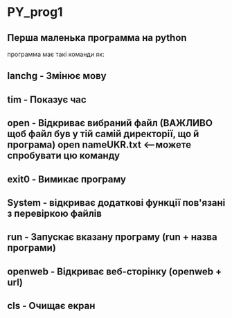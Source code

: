 # PY_prog1
Перша маленька программа на python
-
программа має такі команди як: 

lanchg - Змінює мову
-
tim - Показує час
-
open - Відкриває вибраний файл (ВАЖЛИВО щоб файл був у тій самій директорії, що й програма) open nameUKR.txt <--можете спробувати цю команду
-
exit0 - Вимикає програму
-
System - відкриває додаткові функції пов'язані з перевіркою файлів
-
run - Запускає вказану програму (run + назва програми)
-
openweb - Відкриває веб-сторінку (openweb + url)
-
cls - Очищає екран
-
